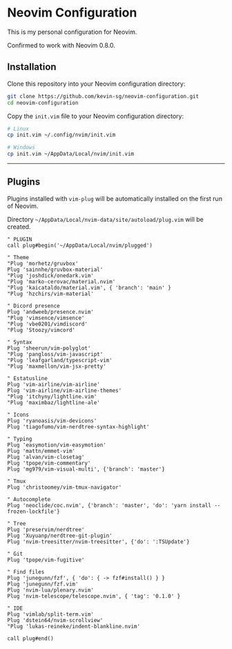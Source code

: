 # Neovim Configuration

This is my personal configuration for Neovim.

Confirmed to work with Neovim 0.8.0.

## Installation

Clone this repository into your Neovim configuration directory:

```bash
git clone https://github.com/kevin-sg/neovim-configuration.git
cd neovim-configuration
```

Copy the `init.vim` file to your Neovim configuration directory:

```bash
# Linux
cp init.vim ~/.config/nvim/init.vim

# Windows
cp init.vim ~/AppData/Local/nvim/init.vim
```

---

## Plugins

Plugins installed with `vim-plug` will be automatically installed on the first run of Neovim.

Directory `~/AppData/Local/nvim-data/site/autoload/plug.vim` will be created.

```vim
" PLUGIN
call plug#begin('~/AppData/Local/nvim/plugged')

" Theme
"Plug 'morhetz/gruvbox'
Plug 'sainnhe/gruvbox-material'
"Plug 'joshdick/onedark.vim'
"Plug 'marko-cerovac/material.nvim'
"Plug 'kaicataldo/material.vim', { 'branch': 'main' }
"Plug 'hzchirs/vim-material'

" Dicord presence
Plug 'andweeb/presence.nvim'
"Plug 'vimsence/vimsence'
"Plug 'vbe0201/vimdiscord'
"Plug 'Stoozy/vimcord'

" Syntax
Plug 'sheerun/vim-polyglot'
"Plug 'pangloss/vim-javascript'
"Plug 'leafgarland/typescript-vim'
"Plug 'maxmellon/vim-jsx-pretty'

" Estatusline
Plug 'vim-airline/vim-airline'
Plug 'vim-airline/vim-airline-themes'
"Plug 'itchyny/lightline.vim'
"Plug 'maximbaz/lightline-ale'

" Icons
Plug 'ryanoasis/vim-devicons'
Plug 'tiagofumo/vim-nerdtree-syntax-highlight'

" Typing
Plug 'easymotion/vim-easymotion'
Plug 'mattn/emmet-vim'
Plug 'alvan/vim-closetag'
Plug 'tpope/vim-commentary'
Plug 'mg979/vim-visual-multi', {'branch': 'master'}

" Tmux
Plug 'christoomey/vim-tmux-navigator'

" Autocomplete
Plug 'neoclide/coc.nvim', {'branch': 'master', 'do': 'yarn install --frozen-lockfile'}

" Tree
Plug 'preservim/nerdtree'
Plug 'Xuyuanp/nerdtree-git-plugin'
Plug 'nvim-treesitter/nvim-treesitter', {'do': ':TSUpdate'}

" Git
Plug 'tpope/vim-fugitive'

" Find files
Plug 'junegunn/fzf', { 'do': { -> fzf#install() } }
Plug 'junegunn/fzf.vim'
Plug 'nvim-lua/plenary.nvim'
Plug 'nvim-telescope/telescope.nvim', { 'tag': '0.1.0' }

" IDE
Plug 'vimlab/split-term.vim'
Plug 'dstein64/nvim-scrollview'
"Plug 'lukas-reineke/indent-blankline.nvim'

call plug#end()
```

